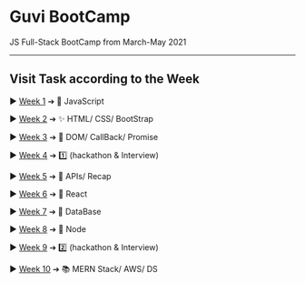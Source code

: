 # Guvi BootCamp
JS Full-Stack BootCamp from March-May 2021

---

## Visit Task according to the Week

  ▶ [Week 1](Tasks/Week1) ➔ 📒 JavaScript 

  ▶ [Week 2](Tasks/Week2) ➔ ✨ HTML/ CSS/ BootStrap

  ▶ [Week 3](Tasks/Week3) ➔ 💎 DOM/ CallBack/ Promise
  
  ▶ [Week 4](https://github.com/JPC8/YT-clone) ➔ 1️⃣ (hackathon & Interview) 

  ▶ [Week 5](Tasks/Week5) ➔ 🎁 APIs/ Recap

  ▶ [Week 6](Tasks/Week6) ➔ 📘 React 
  
  ▶ [Week 7](Tasks/Week7) ➔ 📕 DataBase 
  
  ▶ [Week 8](Tasks/Week8) ➔ 📗 Node 

  ▶ [Week 9](https://github.com/JPC8/Pizza-Delivery) ➔ 2️⃣ (hackathon & Interview) 

  ▶ [Week 10](Tasks/Week10) ➔ 📚 MERN Stack/ AWS/ DS
